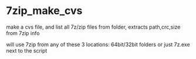 # 7zip_make_cvs
make a cvs file, and list all 7z/zip files from folder, extracts path,crc,size from 7zip info

will use 7zip from any of these 3 locations: 64bit/32bit folders or just 7z.exe next to the script
